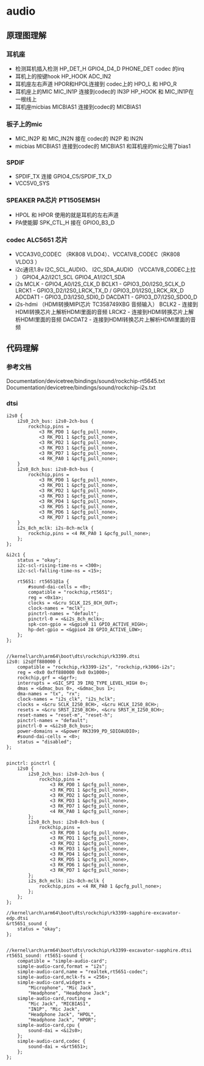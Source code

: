 # audio

## 原理图理解

### 耳机座
- 检测耳机插入检测
    HP_DET_H    GPIO4_D4_D
    PHONE_DET   codec 的irq
- 耳机上的按键hook
    HP_HOOK     ADC_IN2
- 耳机座左右声道
    HPOR和HPOL连接到 codec上的 HPO_L 和 HPO_R
- 耳机座上的MIC
    MIC_IN1P    连接到codec的   IN3P
    HP_HOOK 和 MIC_IN1P在一根线上
- 耳机座micbias
    MICBIAS1    连接到codec的   MICBIAS1

### 板子上的mic
- MIC_IN2P 和 MIC_IN2N 接在 codec的 IN2P 和 IN2N
- micbias
    MICBIAS1    连接到codec的   MICBIAS1 
    和耳机座的mic公用了bias1

### SPDIF
- SPDIF_TX 连接 GPIO4_C5/SPDIF_TX_D
- VCC5V0_SYS

### SPEAKER PA芯片 PT1505EMSH
- HPOL 和 HPOR 使用的就是耳机的左右声道
- PA使能脚 SPK_CTL_H 接在  GPIO0_B3_D

### codec ALC5651 芯片
- VCCA3V0_CODEC （RK808 VLDO4）、VCCA1V8_CODEC（RK808 VLDO3 ）
- i2c通讯1.8v  I2C_SCL_AUDIO、 I2C_SDA_AUDIO   （VCCA1V8_CODEC上拉 ）
    GPIO4_A2/I2C1_SCL
    GPIO4_A1/I2C1_SDA
- i2s
     MCLK       - GPIO4_A0/I2S_CLK_D
     BCLK1      - GPIO3_D0/I2S0_SCLK_D
     LRCK1      - GPIO3_D2/I2S0_LRCK_TX_D / GPIO3_D1/I2S0_LRCK_RX_D
     ADCDAT1    - GPIO3_D3/I2S0_SDI0_D
     DACDAT1    - GPIO3_D7/I2S0_SDO0_D
- i2s-hdmi （HDMI转换MIPI芯片 TC358749XBG 音频输入）
     BCLK2      - 连接到HDMI转换芯片上解析HDMI里面的音频
     LRCK2      - 连接到HDMI转换芯片上解析HDMI里面的音频
     DACDAT2    - 连接到HDMI转换芯片上解析HDMI里面的音频

## 代码理解

### 参考文档
Documentation/devicetree/bindings/sound/rockchip-rt5645.txt
Documentation/devicetree/bindings/sound/rockchip-i2s.txt

### dtsi

```code
i2s0 {
	i2s0_2ch_bus: i2s0-2ch-bus {
		rockchip,pins =
			<3 RK_PD0 1 &pcfg_pull_none>,
			<3 RK_PD1 1 &pcfg_pull_none>,
			<3 RK_PD2 1 &pcfg_pull_none>,
			<3 RK_PD3 1 &pcfg_pull_none>,
			<3 RK_PD7 1 &pcfg_pull_none>,
			<4 RK_PA0 1 &pcfg_pull_none>;
	}
	i2s0_8ch_bus: i2s0-8ch-bus {
		rockchip,pins =
			<3 RK_PD0 1 &pcfg_pull_none>,
			<3 RK_PD1 1 &pcfg_pull_none>,
			<3 RK_PD2 1 &pcfg_pull_none>,
			<3 RK_PD3 1 &pcfg_pull_none>,
			<3 RK_PD4 1 &pcfg_pull_none>,
			<3 RK_PD5 1 &pcfg_pull_none>,
			<3 RK_PD6 1 &pcfg_pull_none>,
			<3 RK_PD7 1 &pcfg_pull_none>;
	}
	i2s_8ch_mclk: i2s-8ch-mclk {
		rockchip,pins = <4 RK_PA0 1 &pcfg_pull_none>;
	};
};

&i2c1 {
	status = "okay";
	i2c-scl-rising-time-ns = <300>;
	i2c-scl-falling-time-ns = <15>;

	rt5651: rt5651@1a {
		#sound-dai-cells = <0>;
		compatible = "rockchip,rt5651";
		reg = <0x1a>;
		clocks = <&cru SCLK_I2S_8CH_OUT>;
		clock-names = "mclk";
		pinctrl-names = "default";
		pinctrl-0 = <&i2s_8ch_mclk>;
		spk-con-gpio = <&gpio0 11 GPIO_ACTIVE_HIGH>;
		hp-det-gpio = <&gpio4 28 GPIO_ACTIVE_LOW>;
	};
};


//kernel\arch\arm64\boot\dts\rockchip\rk3399.dtsi
i2s0: i2s@ff880000 {
	compatible = "rockchip,rk3399-i2s", "rockchip,rk3066-i2s";
	reg = <0x0 0xff880000 0x0 0x1000>;
	rockchip,grf = <&grf>;
	interrupts = <GIC_SPI 39 IRQ_TYPE_LEVEL_HIGH 0>;
	dmas = <&dmac_bus 0>, <&dmac_bus 1>;
	dma-names = "tx", "rx";
	clock-names = "i2s_clk", "i2s_hclk";
	clocks = <&cru SCLK_I2S0_8CH>, <&cru HCLK_I2S0_8CH>;
	resets = <&cru SRST_I2S0_8CH>, <&cru SRST_H_I2S0_8CH>;
	reset-names = "reset-m", "reset-h";
	pinctrl-names = "default";
	pinctrl-0 = <&i2s0_8ch_bus>;
	power-domains = <&power RK3399_PD_SDIOAUDIO>;
	#sound-dai-cells = <0>;
	status = "disabled";
};


pinctrl: pinctrl {
	i2s0 {
		i2s0_2ch_bus: i2s0-2ch-bus {
			rockchip,pins =
				<3 RK_PD0 1 &pcfg_pull_none>,
				<3 RK_PD1 1 &pcfg_pull_none>,
				<3 RK_PD2 1 &pcfg_pull_none>,
				<3 RK_PD3 1 &pcfg_pull_none>,
				<3 RK_PD7 1 &pcfg_pull_none>,
				<4 RK_PA0 1 &pcfg_pull_none>;
		};
		i2s0_8ch_bus: i2s0-8ch-bus {
			rockchip,pins =
				<3 RK_PD0 1 &pcfg_pull_none>,
				<3 RK_PD1 1 &pcfg_pull_none>,
				<3 RK_PD2 1 &pcfg_pull_none>,
				<3 RK_PD3 1 &pcfg_pull_none>,
				<3 RK_PD4 1 &pcfg_pull_none>,
				<3 RK_PD5 1 &pcfg_pull_none>,
				<3 RK_PD6 1 &pcfg_pull_none>,
				<3 RK_PD7 1 &pcfg_pull_none>;
		};
		i2s_8ch_mclk: i2s-8ch-mclk {
			rockchip,pins = <4 RK_PA0 1 &pcfg_pull_none>;
		};
	};
};

//kernel\arch\arm64\boot\dts\rockchip\rk3399-sapphire-excavator-edp.dtsi
&rt5651_sound {
	status = "okay";
};


//kernel\arch\arm64\boot\dts\rockchip\rk3399-excavator-sapphire.dtsi
rt5651_sound: rt5651-sound {
	compatible = "simple-audio-card";
	simple-audio-card,format = "i2s";
	simple-audio-card,name = "realtek,rt5651-codec";
	simple-audio-card,mclk-fs = <256>;
	simple-audio-card,widgets =
		"Microphone", "Mic Jack",
		"Headphone", "Headphone Jack";
	simple-audio-card,routing =
		"Mic Jack", "MICBIAS1",
		"IN1P", "Mic Jack",
		"Headphone Jack", "HPOL",
		"Headphone Jack", "HPOR";
	simple-audio-card,cpu {
		sound-dai = <&i2s0>;
	};
	simple-audio-card,codec {
		sound-dai = <&rt5651>;
	};
};

```

